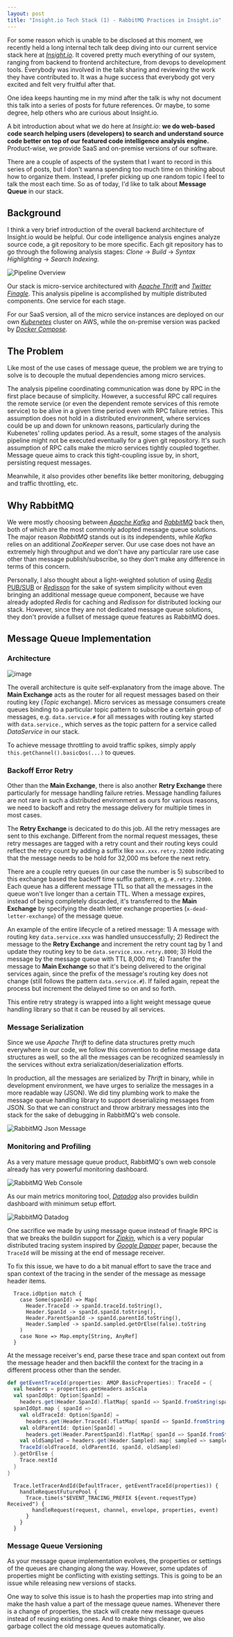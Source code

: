 ```yaml
---
layout: post
title: "Insight.io Tech Stack (1) - RabbitMQ Practices in Insight.io"
---
```



For some reason which is unable to be disclosed at this moment, we recently held a long internal
tech talk deep diving into our current service stack here at [*Insight.io*](https://insight.io). It covered pretty much everything of our system,
ranging from backend to frontend architecture, from devops to development tools. Everybody was involved in
the talk sharing and reviewing the work they have contributed to. It was a huge success that everybody got
very excited and felt very fruitful after that.

One idea keeps haunting me in my mind after the talk is why not document this talk into a series of posts for future
references. Or maybe, to some degree, help others who are curious about Insight.io.

A bit introduction about what we do here at *Insight.io*: **we do web-based code search helping users (developers) to search and understand
source code better on top of our featured code intelligence analysis engine.** Product-wise, we provide SaaS and on-premise
versions of our software.

There are a couple of aspects of the system that I want to record in this series of posts, but I don't wanna spending too much
time on thinking about how to organize them. Instead, I prefer picking up one random topic I feel to talk the most each time. So as of today,
I'd like to talk about **Message Queue** in our stack.

## Background

I think a very brief introduction of the overall backend architecture of Insight.io would be helpful. Our code intelligence analysis engines
analyze source code, a git repository to be more specific. Each git repository has to go through the following analysis stages: *Clone* -> *Build*
-> *Syntax Highlighting* -> *Search Indexing*.

![Pipeline Overview](/assets/images/pipeline-overview.png)

Our stack is micro-service architectured with [*Apache Thrift*](https://thrift.apache.org) and [*Twitter Finagle*](https://twitter.github.io/finagle/).
This analysis pipeline is accomplished by multiple distributed components. One service for each stage.

For our SaaS version, all of the micro service instances are deployed on our own [*Kubenetes*](https://kubernetes.io/) cluster on AWS, while the
on-premise version was packed by [*Docker Compose*](https://docs.docker.com/compose/).

## The Problem

Like most of the use cases of message queue, the problem we are trying to solve is to decouple the mutual dependencies among micro services.

The analysis pipeline coordinating communication was done by RPC in the first place because of simplicity. However, a successful RPC call requires the
remote service (or even the dependent remote services of this remote service) to be alive in a given time period even with RPC failure retries. This
assumption does not hold in a distributed environment, where services could be up and down for unknown reasons, particularly during the Kubenetes' rolling
updates period. As a result, some stages of the analysis pipeline might not be executed eventually for a given git repository. It's such assumption of RPC
calls make the micro services tightly coupled together. Message queue aims to crack this tight-coupling issue by, in short, persisting request messages.

Meanwhile, it also provides other benefits like better monitoring, debugging and traffic throttling, etc.

## Why RabbitMQ

We were mostly choosing between [*Apache Kafka*](https://kafka.apache.org) and [*RabbitMQ*](https://www.rabbitmq.com) back then, both of which are the most
commonly adopted message queue solutions. The major reason *RabbitMQ* stands out is its independents, while *Kafka* relies on an additional *ZooKeeper*
server. Our use case does not have an extremely high throughput and we don't have any particular rare use case other than message publish/subscribe,
so they don't make any difference in terms of this concern.

Personally, I also thought about a light-weighted solution of using [*Redis* PUB/SUB](https://redis.io/topics/pubsub) or
[*Redisson*](https://redisson.org) for the sake of system simplicity without even bringing an additional message queue component,
because we have already adopted *Redis* for caching and *Redisson* for distributed locking our stack. However, since they are not
dedicated message queue solutions, they don't provide a fullset of message queue features as RabbitMQ does.

## Message Queue Implementation

### Architecture

![image](/assets/images/message-queue-architecture.png)

The overall architecture is quite self-explanatory from the image above. The **Main Exchange** acts
as the router for all request messages based on their routing key (*Topic* exchange). Micro services
as message consumers create queues binding to a particular topic pattern to subscribe a certain group
of messages, e.g. `data.service.#` for all messages with routing key started with `data.service.`, which
serves as the topic pattern for a service called *DataService* in our stack.

To achieve message throttling to avoid traffic spikes, simply apply `this.getChannel().basicQos(...)` to
queues.

### Backoff Error Retry

Other than the **Main Exchange**, there is also another **Retry Exchange** there particularly for message
handling failure retries. Message handling failures are not rare in such a distributed environment as ours
for various reasons, we need to backoff and retry the message delivery for multiple times in most cases.

The **Retry Exchange** is decicated to do this job. All the retry messages are sent to this exchange.
Different from the normal request messages, these retry messages are tagged with a retry count and their
routing keys could reflect the retry count by adding a suffix like `xxx.xxx.retry.32000` indicating that
the message needs to be hold for 32,000 ms before the next retry.

There are a couple retry queues (in our case the number is 5) subscribed to this exchange based the
backoff time suffix pattern, e.g. `#.retry.32000`. Each queue has a different message TTL so that all the
messages in the queue won't live longer than a certain TTL. When a message expires, instead of being
completely discarded, it's transferred to the **Main Exchange** by specifying the death letter exchange
properties (`x-dead-letter-exchange`) of the message queue.

An example of the entire lifecycle of a retired message: 1) A message with routing key `data.service.xxx`
was handled unsuccessfully; 2) Redirect the message to the **Retry Exchange** and increment the retry count
tag by 1 and update they routing key to be `data.service.xxx.retry.8000`; 3) Hold the message by the
message queue with TTL 8,000 ms; 4) Transfer the message to **Main Exchange** so that it's being delivered
to the original services again, since the prefix of the message's routing key does not change (still
follows the pattern `data.service.#`). If failed again, repeat the process but increment the delayed time 
so on and so forth.

This entire retry strategy is wrapped into a light weight message queue handling library so that it can be
reused by all services.

### Message Serialization

Since we use *Apache Thrift* to define data structures pretty much everywhere in our code, we follow this
convention to define message data structures as well, so the all the messages can be recognized seamlessly
in the services without extra serialization/deserialization efforts.

In production, all the messages are serialized by *Thrift* in binary, while in development environment, we
have urges to serialize the messages in a more readable way (JSON). We did tiny plumbing work to make the
message queue handling library to support deserializing messages from JSON. So that we can construct and
throw arbitrary messages into the stack for the sake of debugging in RabbitMQ's web console.

![RabbitMQ Json Message](/assets/images/message-queue-json.png) 

### Monitoring and Profiling

As a very mature message queue product, RabbitMQ's own web console already has very powerful monitoring
dashboard.

![RabbitMQ Web Console](/assets/images/rabbitmq-web-console.png)

As our main metrics monitoring tool, [*Datadog*](https://www.datadoghq.com) also provides buildin dashboard
with minimum setup effort.

![RabbitMQ Datadog](/assets/images/rabbitmq-datadog-dashboard.png)

One sacrifice we made by using message queue instead of finagle RPC is that we breaks the buildin support for
[*Zipkin*](https://zipkin.io), which is a very popular distributed tracing system inspired by
[*Google Dapper*](https://ai.google/research/pubs/pub36356) paper, because the `TraceId` will be missing at the
end of message receiver.

To fix this issue, we have to do a bit manual effort to save the trace and span context of the tracing in the sender
of the message as message header items.

```
  Trace.idOption match {
    case Some(spanId) => Map(
      Header.TraceId -> spanId.traceId.toString(),
      Header.SpanId -> spanId.spanId.toString(),
      Header.ParentSpanId -> spanId.parentId.toString(),
      Header.Sampled -> spanId.sampled.getOrElse(false).toString
    )
    case None => Map.empty[String, AnyRef]
  }
```

At the message receiver's end, parse these trace and span context out from the message header and then backfill
the context for the tracing in a different process other than the sender.

```scala
def getEventTraceId(properties: AMQP.BasicProperties): TraceId = {
  val headers = properties.getHeaders.asScala
  val spanIdOpt: Option[SpanId] =
    headers.get(Header.SpanId).flatMap{ spanId => SpanId.fromString(spanId.toString) }
  spanIdOpt.map { spanId =>
    val oldTraceId: Option[SpanId] =
      headers.get(Header.TraceId).flatMap{ spanId => SpanId.fromString(spanId.toString) }
    val oldParentId: Option[SpanId] =
      headers.get(Header.ParentSpanId).flatMap{ spanId => SpanId.fromString(spanId.toString) }
    val oldSampled = headers.get(Header.Sampled).map{ sampled => sampled.toString.toBoolean }
    TraceId(oldTraceId, oldParentId, spanId, oldSampled)
  }.getOrElse {
    Trace.nextId
  }
}
```

```
  Trace.letTracerAndId(DefaultTracer, getEventTraceId(properties)) {
    handleRequestFuturePool {
      Trace.time(s"$EVENT_TRACING_PREFIX ${event.requestType} Received") {
        handleRequest(request, channel, envelope, properties, event)
      }
    }
  }
```

### Message Queue Versioning

As your message queue implementation evolves, the properties or settings of the queues are changing
along the way. However, some updates of properties might be conflicting with existing settings. This
is going to be an issue while releasing new versions of stacks.

One way to solve this issue is to hash the properties map into string and make the hash value a part
of the message queue names. Whenever there is a change of properties, the stack will create new message
queues instead of reusing existing ones. And to make things cleaner, we also garbage collect the old
message queues automatically.